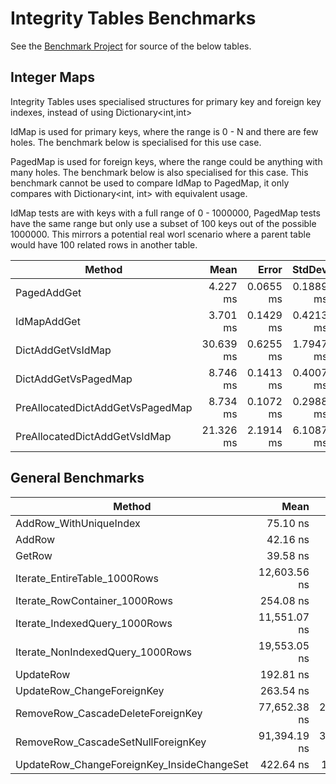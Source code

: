 # Integrity Tables Benchmarks

See the [Benchmark Project](Solution~/Benchmarks) for source of the below tables.

## Integer Maps

Integrity Tables uses specialised structures for primary key and foreign key indexes, instead of using Dictionary<int,int>

IdMap is used for primary keys, where the range is 0 - N and there are few holes. The benchmark below is specialised for this use case.


PagedMap is used for foreign keys, where the range could be anything with many holes. The benchmark below is also specialised for this case. This benchmark cannot be used to compare IdMap to PagedMap, it only compares with Dictionary<int, int> with equivalent usage.

IdMap tests are with keys with a full range of 0 - 1000000, PagedMap tests have the same range but only use a subset of 100 keys out of the possible 1000000. This mirrors a potential real worl scenario where a parent table would have 100 related rows in another table.


| Method                           | Mean      | Error     | StdDev    | Median    | Op/s   | Allocated   |
|--------------------------------- |----------:|----------:|----------:|----------:|-------:|------------:|
| PagedAddGet                      |  4.227 ms | 0.0655 ms | 0.1889 ms |  4.240 ms | 236.60 |     4.11 KB |
| IdMapAddGet                      |  3.701 ms | 0.1429 ms | 0.4213 ms |  3.727 ms | 270.19 |  5120.11 KB |
| DictAddGetVsIdMap                | 30.639 ms | 0.6255 ms | 1.7947 ms | 30.600 ms |  32.64 | 52625.89 KB |
| DictAddGetVsPagedMap             |  8.746 ms | 0.1413 ms | 0.4007 ms |  8.658 ms | 114.34 |     7.22 KB |
| PreAllocatedDictAddGetVsPagedMap |  8.734 ms | 0.1072 ms | 0.2988 ms |  8.639 ms | 114.49 |     2.22 KB |
| PreAllocatedDictAddGetVsIdMap    | 21.326 ms | 2.1914 ms | 6.1087 ms | 19.012 ms |  46.89 | 22708.86 KB |


## General Benchmarks

| Method                                     | Mean         | Error        | StdDev       | Median       | Op/s         | Allocated |
|------------------------------------------- |-------------:|-------------:|-------------:|-------------:|-------------:|----------:|
| AddRow_WithUniqueIndex                     |     75.10 ns |     3.609 ns |     9.632 ns |     78.42 ns | 13,314,885.0 |      28 B |
| AddRow                                     |     42.16 ns |     2.153 ns |     5.519 ns |     43.60 ns | 23,718,215.3 |         - |
| GetRow                                     |     39.58 ns |     4.800 ns |    12.976 ns |     42.90 ns | 25,262,281.9 |         - |
| Iterate_EntireTable_1000Rows               | 12,603.56 ns |   399.672 ns | 1,159.522 ns | 12,016.90 ns |     79,342.7 |         - |
| Iterate_RowContainer_1000Rows              |    254.08 ns |     2.148 ns |     6.127 ns |    254.65 ns |  3,935,837.5 |         - |
| Iterate_IndexedQuery_1000Rows              | 11,551.07 ns |   108.301 ns |   307.233 ns | 11,549.20 ns |     86,572.1 |         - |
| Iterate_NonIndexedQuery_1000Rows           | 19,553.05 ns |   443.519 ns | 1,258.190 ns | 19,656.15 ns |     51,142.9 |      88 B |
| UpdateRow                                  |    192.81 ns |     3.937 ns |    10.371 ns |    195.30 ns |  5,186,450.5 |         - |
| UpdateRow_ChangeForeignKey                 |    263.54 ns |     6.268 ns |    17.053 ns |    265.32 ns |  3,794,553.3 |         - |
| RemoveRow_CascadeDeleteForeignKey          | 77,652.38 ns | 2,016.572 ns | 5,417.391 ns | 74,950.00 ns |     12,877.9 |         - |
| RemoveRow_CascadeSetNullForeignKey         | 91,394.19 ns | 3,661.057 ns | 9,960.177 ns | 86,883.33 ns |     10,941.6 |    3269 B |
| UpdateRow_ChangeForeignKey_InsideChangeSet |    422.64 ns |    11.941 ns |    32.079 ns |    424.72 ns |  2,366,083.8 |      32 B |
